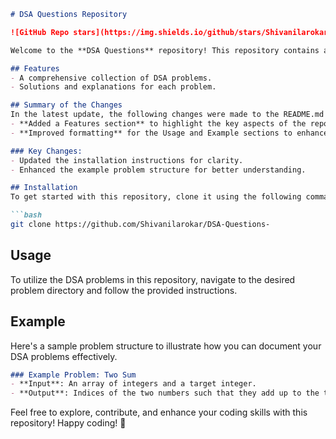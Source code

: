 ```markdown
# DSA Questions Repository

![GitHub Repo stars](https://img.shields.io/github/stars/Shivanilarokar/DSA-Questions-) ![GitHub forks](https://img.shields.io/github/forks/Shivanilarokar/DSA-Questions-) ![GitHub issues](https://img.shields.io/github/issues/Shivanilarokar/DSA-Questions-)

Welcome to the **DSA Questions** repository! This repository contains a collection of Data Structures and Algorithms (DSA) problems designed to help you enhance your coding skills.

## Features
- A comprehensive collection of DSA problems.
- Solutions and explanations for each problem.

## Summary of the Changes
In the latest update, the following changes were made to the README.md file:
- **Added a Features section** to highlight the key aspects of the repository.
- **Improved formatting** for the Usage and Example sections to enhance clarity and usability.

### Key Changes:
- Updated the installation instructions for clarity.
- Enhanced the example problem structure for better understanding.

## Installation
To get started with this repository, clone it using the following command:

```bash
git clone https://github.com/Shivanilarokar/DSA-Questions-
```

## Usage
To utilize the DSA problems in this repository, navigate to the desired problem directory and follow the provided instructions.

## Example
Here's a sample problem structure to illustrate how you can document your DSA problems effectively.

```markdown
### Example Problem: Two Sum
- **Input**: An array of integers and a target integer.
- **Output**: Indices of the two numbers such that they add up to the target.
```

Feel free to explore, contribute, and enhance your coding skills with this repository! Happy coding! 🚀
```